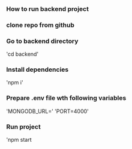 ### How to run backend project

### clone repo from github

### Go to backend directory

'cd backend'

### Install dependencies

'npm i'

### Prepare .env file wth following variables

'MONGODB_URL='
'PORT=4000'

### Run project

'npm start

